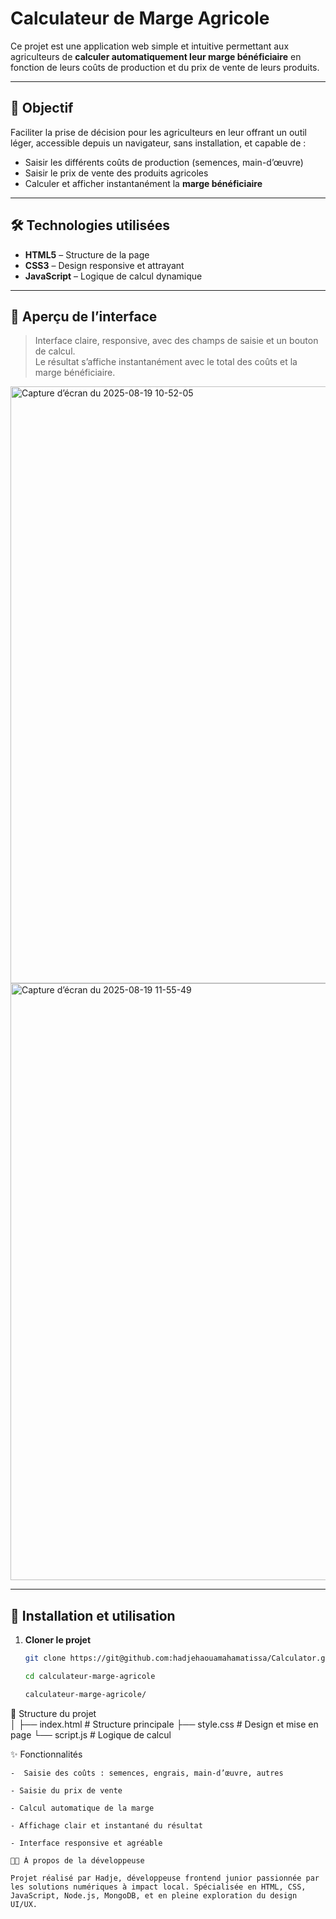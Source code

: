 #  Calculateur de Marge Agricole

Ce projet est une application web simple et intuitive permettant aux agriculteurs de **calculer automatiquement leur marge bénéficiaire** en fonction de leurs coûts de production et du prix de vente de leurs produits.

---

## 📌 Objectif

Faciliter la prise de décision pour les agriculteurs en leur offrant un outil léger, accessible depuis un navigateur, sans installation, et capable de :

- Saisir les différents coûts de production (semences, main-d’œuvre)
- Saisir le prix de vente des produits agricoles
- Calculer et afficher instantanément la **marge bénéficiaire**

---

## 🛠️ Technologies utilisées

- **HTML5** – Structure de la page
- **CSS3** – Design responsive et attrayant
- **JavaScript** – Logique de calcul dynamique

---

## 📸 Aperçu de l’interface

> Interface claire, responsive, avec des champs de saisie et un bouton de calcul.  
> Le résultat s’affiche instantanément avec le total des coûts et la marge bénéficiaire.
<img width="1850" height="955" alt="Capture d’écran du 2025-08-19 10-52-05" src="https://github.com/user-attachments/assets/54ed6122-2097-4966-9ab2-656576ee7eab" />

<img width="1850" height="955" alt="Capture d’écran du 2025-08-19 11-55-49" src="https://github.com/user-attachments/assets/7151ccd0-dee0-4aec-81b5-cf5bda5f1cac" />


---

## 🚀 Installation et utilisation

1. **Cloner le projet**
   ```bash
   git clone https://git@github.com:hadjehaouamahamatissa/Calculator.git

   cd calculateur-marge-agricole

   calculateur-marge-agricole/
   
📂 Structure du projet  
│
├── index.html       # Structure principale
├── style.css        # Design et mise en page
└── script.js        # Logique de calcul

✨ Fonctionnalités

    -  Saisie des coûts : semences, engrais, main-d’œuvre, autres

    - Saisie du prix de vente

    - Calcul automatique de la marge

    - Affichage clair et instantané du résultat

    - Interface responsive et agréable

```
👩‍💻 À propos de la développeuse

Projet réalisé par Hadje, développeuse frontend junior passionnée par les solutions numériques à impact local. Spécialisée en HTML, CSS, JavaScript, Node.js, MongoDB, et en pleine exploration du design UI/UX.


